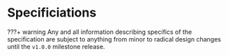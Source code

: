Specificiations
===============

???+ warning 
     Any and all information describing specifics of the specification are subject to anything from minor to radical
     design changes until the `v1.0.0` milestone release.

